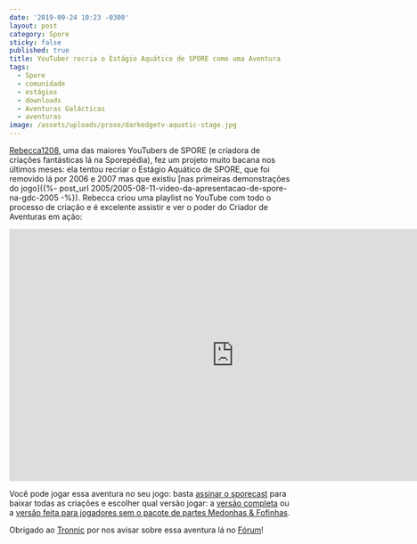 ```yaml
---
date: '2019-09-24 10:23 -0300'
layout: post
category: Spore
sticky: false
published: true
title: YouTuber recria o Estágio Aquático de SPORE como uma Aventura
tags:
  - Spore
  - comunidade
  - estágios
  - downloads
  - Aventuras Galácticas
  - aventuras
image: /assets/uploads/prose/darkedgetv-aquatic-stage.jpg
---
```

[Rebecca1208](https://www.spore.com/view/myspore/Rebecca1208), uma das maiores YouTubers de SPORE (e criadora de criações fantásticas lá na Sporepédia), fez um projeto muito bacana nos últimos meses: ela tentou recriar o Estágio Aquático de SPORE, que foi removido lá por 2006 e 2007 mas que existiu [nas primeiras demonstrações do jogo]({%- post_url 2005/2005-08-11-video-da-apresentacao-de-spore-na-gdc-2005 -%}). Rebecca criou uma playlist no YouTube com todo o processo de criação e é excelente assistir e ver o poder do Criador de Aventuras em ação:

<iframe width="806" height="453" src="https://www.youtube.com/embed/zSJ_p7dMtvw?list=PLKP1BgiipDnl3f2VOmeSMf4tGBl4y3d9m" frameborder="0" allow="accelerometer; autoplay; encrypted-media; gyroscope; picture-in-picture" allowfullscreen></iframe>

Você pode jogar essa aventura no seu jogo: basta [assinar o sporecast](http://www.spore.com/sporepedia#qry=usr-Rebecca1208%7C2267320113%3Assc-501073159300) para baixar todas as criações e escolher qual versão jogar: a [versão completa](http://www.spore.com/sporepedia#qry=usr-Rebecca1208%7C2267320113%3Asast-501073394670) ou a [versão feita para jogadores sem o pacote de partes Medonhas & Fofinhas](http://www.spore.com/sporepedia#qry=usr-Rebecca1208%7C2267320113%3Asast-501074093196).

Obrigado ao [Tronnic](https://forum.esporo.net/u/Tronnic/) por nos avisar sobre essa aventura lá no [Fórum](https://forum.esporo.net/)!
